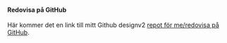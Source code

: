 #### Redovisa på GitHub

Här kommer det en link till mitt Github designv2 [repot för me/redovisa på GitHub](https://github.com/mati99789/designv2).
